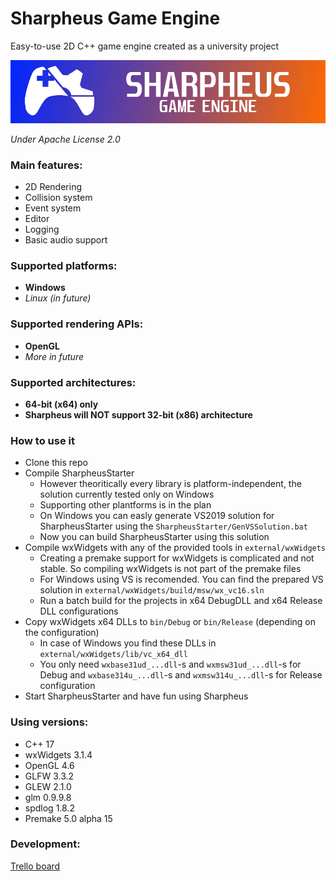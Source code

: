 # Sharpheus Game Engine

Easy-to-use 2D C++ game engine created as a university project

![Sharpheus](/Assets/Branding/sharpheus_long_logo.png?raw=true "Sharpheus")

*Under Apache License 2.0*

### Main features:
+ 2D Rendering
+ Collision system
+ Event system
+ Editor
+ Logging
+ Basic audio support

### Supported platforms:
+ **Windows**
+ *Linux (in future)*

### Supported rendering APIs:
+ **OpenGL**
+ *More in future*

### Supported architectures:
+ **64-bit (x64) only**
+ **Sharpheus will NOT support 32-bit (x86) architecture**

### How to use it
+ Clone this repo
+ Compile SharpheusStarter
    + However theoritically every library is platform-independent, the solution currently tested only on Windows
    + Supporting other plantforms is in the plan
    + On Windows you can easly generate VS2019 solution for SharpheusStarter using the `SharpheusStarter/GenVSSolution.bat`
    + Now you can build SharpheusStarter using this solution
+ Compile wxWidgets with any of the provided tools in `external/wxWidgets`
    + Creating a premake support for wxWidgets is complicated and not stable. So compiling wxWidgets is not part of the premake files
    + For Windows using VS is recomended. You can find the prepared VS solution in `external/wxWidgets/build/msw/wx_vc16.sln`
    + Run a batch build for the projects in x64 DebugDLL and x64 Release DLL configurations
+ Copy wxWidgets x64 DLLs to `bin/Debug` or `bin/Release` (depending on the configuration)
    + In case of Windows you find these DLLs in `external/wxWidgets/lib/vc_x64_dll`
    + You only need `wxbase31ud_...dll`-s and `wxmsw31ud_...dll`-s for Debug and `wxbase314u_...dll`-s and `wxmsw314u_...dll`-s for Release configuration
+ Start SharpheusStarter and have fun using Sharpheus

### Using versions:
+ C++ 17
+ wxWidgets 3.1.4
+ OpenGL 4.6
+ GLFW 3.3.2
+ GLEW 2.1.0
+ glm 0.9.9.8
+ spdlog 1.8.2
+ Premake 5.0 alpha 15

### Development:
[Trello board](https://trello.com/b/oWa4OvIU/sharpheus)